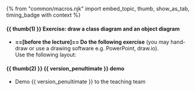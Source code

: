 {% from "common/macros.njk" import embed_topic, thumb, show_as_tab, timing_badge with context %}

#### {{ thumb(1) }} Exercise: draw a class diagram and an object diagram

* **==[before the lecture]== Do the following exercise** (you may hand-draw or use a drawing software e.g. PowerPoint, draw.io).<br>
   Use the following layout:<br>
   <pic src="../../admin/images/draw-stock-cd/classLayout.png" width="600"></pic>

<div class="indented-level2">

<include src="../../book/modeling/modelingStructures/classDiagramsIntermediate/q-drawClassDiagramForItemEtc.md" />
<p/>
</div>


#### {{ thumb(2) }} {{ version_penultimate }} demo

* Demo {{ version_penultimate }} to the teaching team
